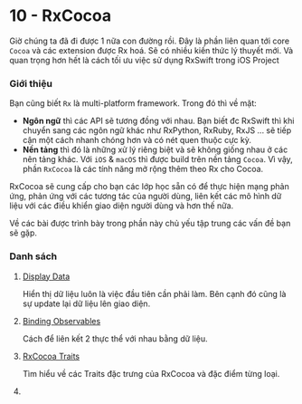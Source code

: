 # 10 - RxCocoa

Giờ chúng ta đã đi được 1 nữa con đường rồi. Đây là phần liên quan tới core `Cocoa` và các extension được Rx hoá. Sẽ có nhiều kiến thức lý thuyết mới. Và quan trọng hơn hết là cách tối ưu việc sử dụng RxSwift trong iOS Project

### Giới thiệu

Bạn cũng biết `Rx` là multi-platform framework. Trong đó thì về mặt:

* **Ngôn ngữ** thì các API sẽ tương đồng với nhau. Bạn biết đc RxSwift thì khi chuyển sang các ngôn ngữ khác như RxPython, RxRuby, RxJS ... sẽ tiếp cận một cách nhanh chóng hơn và có nét quen thuộc cực kỳ.
* **Nền tảng** thì đó là những xử lý riêng biệt và sẽ không giống nhau ở các nên tảng khác. Với `iOS` & `macOS` thì được build trên nền tảng `Cocoa`. Vì vậy, phần `RxCocoa` là các tính năng mở rộng thêm theo Rx cho Cocoa.

RxCocoa sẽ cung cấp cho bạn các lớp học sẵn có để thực hiện mạng phản ứng, phản ứng với các tương tác của người dùng, liên kết các mô hình dữ liệu với các điều khiển giao diện người dùng và hơn thế nữa.

Về các bài được trình bày trong phần này chủ yếu tập trung các vấn đề bạn sẽ gặp.

### Danh sách

1. [Display Data](10_1_DisplayData.md)

   Hiển thị dữ liệu luôn là việc đầu tiên cần phải làm. Bên cạnh đó cũng là sự update lại dữ liệu lên giao diện.

2. [Binding Observables](10_2_BindingObservables.md)

   Cách để liên kết 2 thực thể với nhau bằng dữ liệu.

3. [RxCocoa Traits](10_3_RxCocoaTraits.md)

   Tìm hiểu về các Traits đặc trưng của RxCocoa và đặc điểm từng loại.

4. 
